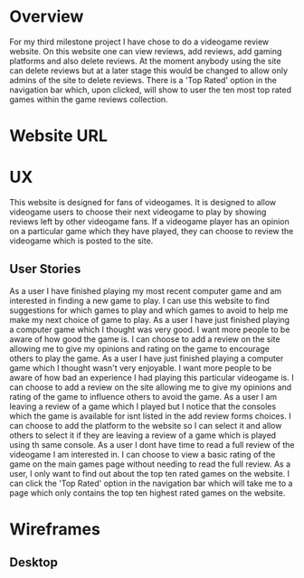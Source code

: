 # Overview
For my third milestone project I have chose to do a videogame review website. On this website one can view reviews, add reviews,
add gaming platforms and also delete reviews. At the moment anybody using the site can delete reviews but at a later stage 
this would be changed to allow only admins of the site to delete reviews. There is a 'Top Rated' option in the navigation bar
which, upon clicked, will show to user the ten most top rated games within the game reviews collection.
# Website URL
# UX
This website is designed for fans of videogames. It is designed to allow videogame users to choose their next videogame to play
by showing reviews left by other videogame fans. If a videogame player has an opinion on a particular game which they have played,
they can choose to review the videogame which is posted to the site. 
## User Stories
As a user I have finished playing my most recent computer game and am interested in finding a new game to play. I can use this
website to find suggestions for which games to play and which games to avoid to help me make my next choice of game to play.
As a user I have just finished playing a computer game which I thought was very good. I want more people to be aware of how
good the game is. I can choose to add a review on the site allowing me to give my opinions and rating on the game to encourage
others to play the game.
As a user I have just finished playing a computer game which I thought wasn't very enjoyable. I want more people to be aware
of how bad an experience I had playing this particular videogame is. I can choose to add a review on the site allowing me to
give my opinions and rating of the game to influence others to avoid the game.
As a user I am leaving a review of a game which I played but I notice that the consoles which the game is available for isnt
listed in the add review forms choices. I can choose to add the platform to the website so I can select it and allow others
to select it if they are leaving a review of a game which is played using th same console.
As a user I dont have time to read a full review of the videogame I am interested in. I can choose to view a basic rating of
the game on the main games page without needing to read the full review.
As a user, I only want to find out about the top ten rated games on the website. I can click the 'Top Rated' option in the
navigation bar which will take me to a page which only contains the top ten highest rated games on the website.
# Wireframes
## Desktop